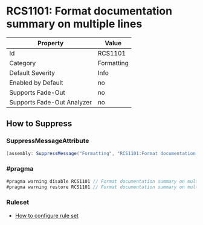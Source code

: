 # RCS1101: Format documentation summary on multiple lines

Property | Value
--- | ---
Id|RCS1101
Category|Formatting
Default Severity|Info
Enabled by Default|no
Supports Fade\-Out|no
Supports Fade\-Out Analyzer|no

## How to Suppress

### SuppressMessageAttribute

```csharp
[assembly: SuppressMessage("Formatting", "RCS1101:Format documentation summary on multiple lines.", Justification = "<Pending>")]
```

### \#pragma

```csharp
#pragma warning disable RCS1101 // Format documentation summary on multiple lines.
#pragma warning restore RCS1101 // Format documentation summary on multiple lines.
```

### Ruleset

* [How to configure rule set](../HowToConfigureAnalyzers.md)
